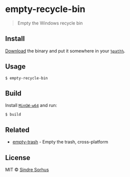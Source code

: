 # empty-recycle-bin

> Empty the Windows recycle bin


## Install

[Download](https://github.com/sindresorhus/empty-recycle-bin/releases/latest) the binary and put it somewhere in your [`%path%`](http://stackoverflow.com/a/28778358/64949).


## Usage

```
$ empty-recycle-bin
```


## Build

Install [`MinGW-w64`](http://sourceforge.net/projects/mingw-w64) and run:

```
$ build
```


## Related

- [empty-trash](https://github.com/sindresorhus/empty-trash) - Empty the trash, cross-platform


## License

MIT © [Sindre Sorhus](http://sindresorhus.com)
